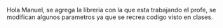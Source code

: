 Hola Manuel, se agrega la libreria con la que esta trabajando el profe, se modifican algunos parametros ya que se recrea codigo visto en clases.